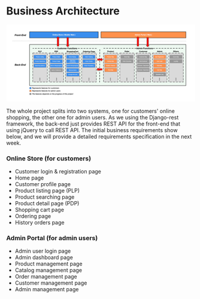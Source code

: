 # Business Architecture

![](<../../.gitbook/assets/business architecture (2).jpg>)

The whole project splits into two systems, one for customers' online shopping, the other one for admin users. As we using the Django-rest framework, the back-end just provides REST API for the front-end that using jQuery to call REST API. The initial business requirements show below, and we will provide a detailed requirements specification in the next week.

### Online Store (for customers)

* Customer login & registration page
* Home page
* Customer profile page
* Product listing page (PLP)
* Product searching page
* Product detail page (PDP)
* Shopping cart page
* Ordering page
* History orders page

### Admin Portal (for admin users)

* Admin user login page
* Admin dashboard page
* Product management page
* Catalog management page
* Order management page
* Customer management page
* Admin management page



